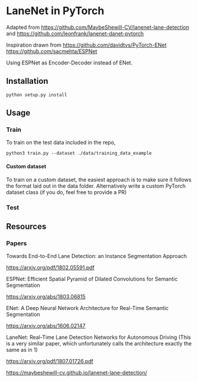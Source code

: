 # LaneNet in PyTorch

Adapted from https://github.com/MaybeShewill-CV/lanenet-lane-detection and https://github.com/leonfrank/lanenet-danet-pytorch

Inspiration drawn from 
https://github.com/davidtvs/PyTorch-ENet
https://github.com/sacmehta/ESPNet

Using ESPNet as Encoder-Decoder instead of ENet.


## Installation

`python setup.py install`


## Usage


### Train

To train on the test data included in the repo,

`python3 train.py --dataset ./data/training_data_example`


#### Custom dataset
To train on a custom dataset, the easiest approach is to make sure it follows the format laid out in the data folder.
Alternatively write a custom PyTorch dataset class (if you do, feel free to provide a PR) 


### Test





## Resources


### Papers
Towards End-to-End Lane Detection: an Instance Segmentation
Approach

https://arxiv.org/pdf/1802.05591.pdf

ESPNet: Efficient Spatial Pyramid of Dilated Convolutions for Semantic Segmentation

https://arxiv.org/abs/1803.06815

ENet: A Deep Neural Network Architecture for Real-Time Semantic Segmentation

https://arxiv.org/abs/1606.02147


LaneNet: Real-Time Lane Detection Networks for Autonomous Driving (This is a very similar paper, which unfortunately calls the architecture exactly the same as in 1)

https://arxiv.org/pdf/1807.01726.pdf

https://maybeshewill-cv.github.io/lanenet-lane-detection/
